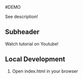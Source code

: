 #DEMO

See description!

## Subheader

Watch tutorial on Youtube!

## Local Development 

1. Open index.html in your browser 
